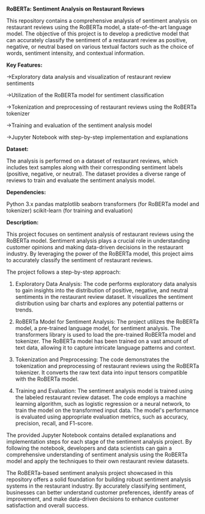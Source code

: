 **RoBERTa: Sentiment Analysis on Restaurant Reviews**

This repository contains a comprehensive analysis of sentiment analysis on restaurant reviews using the RoBERTa model, a state-of-the-art language model. The objective of this project is to develop a predictive model that can accurately classify the sentiment of a restaurant review as positive, negative, or neutral based on various textual factors such as the choice of words, sentiment intensity, and contextual information.

**Key Features:**

->Exploratory data analysis and visualization of restaurant review sentiments

->Utilization of the RoBERTa model for sentiment classification

->Tokenization and preprocessing of restaurant reviews using the RoBERTa tokenizer

->Training and evaluation of the sentiment analysis model

->Jupyter Notebook with step-by-step implementation and explanations

**Dataset:**

The analysis is performed on a dataset of restaurant reviews, which includes text samples along with their corresponding sentiment labels (positive, negative, or neutral). The dataset provides a diverse range of reviews to train and evaluate the sentiment analysis model.

**Dependencies:**

Python 3.x
pandas
matplotlib
seaborn
transformers (for RoBERTa model and tokenizer)
scikit-learn (for training and evaluation)

**Description:**

This project focuses on sentiment analysis of restaurant reviews using the RoBERTa model. Sentiment analysis plays a crucial role in understanding customer opinions and making data-driven decisions in the restaurant industry. By leveraging the power of the RoBERTa model, this project aims to accurately classify the sentiment of restaurant reviews.

The project follows a step-by-step approach:

1. Exploratory Data Analysis: The code performs exploratory data analysis to gain insights into the distribution of positive, negative, and neutral sentiments in the restaurant review dataset. It visualizes the sentiment distribution using bar charts and explores any potential patterns or trends.

2. RoBERTa Model for Sentiment Analysis: The project utilizes the RoBERTa model, a pre-trained language model, for sentiment analysis. The transformers library is used to load the pre-trained RoBERTa model and tokenizer. The RoBERTa model has been trained on a vast amount of text data, allowing it to capture intricate language patterns and context.

3. Tokenization and Preprocessing: The code demonstrates the tokenization and preprocessing of restaurant reviews using the RoBERTa tokenizer. It converts the raw text data into input tensors compatible with the RoBERTa model.

4. Training and Evaluation: The sentiment analysis model is trained using the labeled restaurant review dataset. The code employs a machine learning algorithm, such as logistic regression or a neural network, to train the model on the transformed input data. The model's performance is evaluated using appropriate evaluation metrics, such as accuracy, precision, recall, and F1-score.

The provided Jupyter Notebook contains detailed explanations and implementation steps for each stage of the sentiment analysis project. By following the notebook, developers and data scientists can gain a comprehensive understanding of sentiment analysis using the RoBERTa model and apply the techniques to their own restaurant review datasets.

The RoBERTa-based sentiment analysis project showcased in this repository offers a solid foundation for building robust sentiment analysis systems in the restaurant industry. By accurately classifying sentiment, businesses can better understand customer preferences, identify areas of improvement, and make data-driven decisions to enhance customer satisfaction and overall success.
